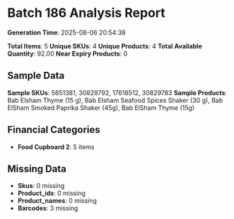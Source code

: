 # Batch 186 Analysis Report

**Generation Time**: 2025-08-06 20:54:38

**Total Items**: 5
**Unique SKUs**: 4
**Unique Products**: 4
**Total Available Quantity**: 92.00
**Near Expiry Products**: 0

## Sample Data
**Sample SKUs**: 5651381, 30829792, 17618512, 30829783
**Sample Products**: Bab Elsham Thyme (15 g), Bab Elsham Seafood Spices Shaker (30 g), Bab ElSham Smoked Paprika Shaker (45g), Bab ElSham Thyme (15g)

## Financial Categories
- **Food Cupboard 2**: 5 items

## Missing Data
- **Skus**: 0 missing
- **Product_ids**: 0 missing
- **Product_names**: 0 missing
- **Barcodes**: 3 missing
